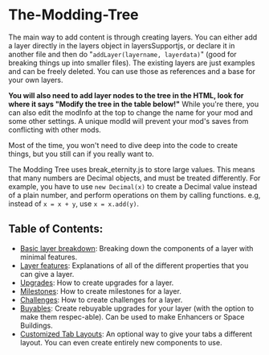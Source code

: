 # The-Modding-Tree
The main way to add content is through creating layers. You can either add a layer directly in the layers object in layersSupportjs,
or declare it in another file and then do "`addLayer(layername, layerdata)`"
(good for breaking things up into smaller files). The existing layers are just examples and can be freely deleted.
You can use those as references and a base for your own layers.


**You will also need to add layer nodes to the tree in the HTML, look for where it says "Modify the tree in the table below!"** While you're there, you can also edit the modInfo at the top to change the name for your mod and some other settings. A unique modId will prevent your mod's saves from conflicting with other mods.


Most of the time, you won't need to dive deep into the code to create things, but you still can if you really want to.


The Modding Tree uses break_eternity.js to store large values. This means that many numbers are Decimal objects,
and must be treated differently. For example, you have to use `new Decimal(x)` to create a Decimal value instead of a
plain number, and perform operations on them by calling functions. e.g, instead of `x = x + y`, use `x = x.add(y)`.


## Table of Contents:

- [Basic layer breakdown](basic-layer-breakdown.md): Breaking down the components of a layer with minimal features.
- [Layer features](layer-features.md): Explanations of all of the different properties that you can give a layer.
- [Upgrades](upgrades.md): How to create upgrades for a layer.
- [Milestones](milestones.md): How to create milestones for a layer.
- [Challenges](challenges.md): How to create challenges for a layer.
- [Buyables](buyables.md): Create rebuyable upgrades for your layer (with the option to make them respec-able).
                           Can be used to make Enhancers or Space Buildings.
- [Customized Tab Layouts](custom-tab-layouts.md): An optional way to give your tabs a different layout.
                                                   You can even create entirely new components to use.
